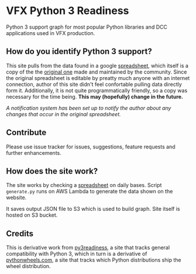 VFX Python 3 Readiness
==================

Python 3 support graph for most popular Python libraries and DCC applications used in VFX production.

## How do you identify Python 3 support?

This site pulls from the data found in a google [spreadsheet](https://docs.google.com/spreadsheets/d/1mvmWPO8vdAtH_jHJd3v4GoSxBueZeOM362NSjlSEQWI), which itself is a copy of the the [original one](https://docs.google.com/spreadsheets/d/10XG92byepTD-LEeXx4mBjhGaNPtJsd_QaXlZ866wj7k) made and maintained by the community. Since the original spreadsheet is editable by preatty much anyone with an internet connection, author of this site didn't feel confortable pulling data directly form it. Additionally, it is not quite programmatically friendly, so a copy was necessary for the time being. **This may (hopefully) change in the future.**

*A notification system has been set up to notify the author about any changes that occur in the original spreadsheet.*

## Contribute

Please use issue tracker for issues, suggestions, feature requests and further enhancements.

## How does the site work?

The site works by checking a [spreadsheet](https://docs.google.com/spreadsheets/d/1mvmWPO8vdAtH_jHJd3v4GoSxBueZeOM362NSjlSEQWI) on daily bases. Script `generate.py` runs on AWS Lambda to generate the data shown on the website. 

It saves output JSON file to S3 which is used to build graph. Site itself is hosted on S3 bucket.

## Credits

This is derivative work from [py3readiness](http://chhantyal.net/py3readiness/), a site that tracks general compatibility with Python 3, which in turn is a derivative of [pythonwheels.com](https://pythonwheels.com/), a site that tracks which Python distributions ship the wheel distribution.
